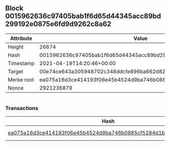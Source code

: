## Block 0015962636c97405bab1f6d65d44345acc89bd299192e0875e6fd9d9262c8a62

Attribute | Value
--- | ---
Height | 26674
Hash | 0015962636c97405bab1f6d65d44345acc89bd299192e0875e6fd9d9262c8a62
Timestamp | 2021-04-19T14:20:46+00:00
Target | 00e74ce643a305948702c348ddcfe896ba662d82c1a228faf4ad12250f07334e
Merke root | ea075a16d3ce414193f06e45b4524d9ba746b0885cf5284d1be39b6ebce60e65
Nonce | 2921236879

```

```

### Transactions

Hash | Amount
--- | ---
[ea075a16d3ce414193f06e45b4524d9ba746b0885cf5284d1be39b6ebce60e65](ea075a16d3ce414193f06e45b4524d9ba746b0885cf5284d1be39b6ebce60e65.md) | 10.00000000 SKEPTI 

